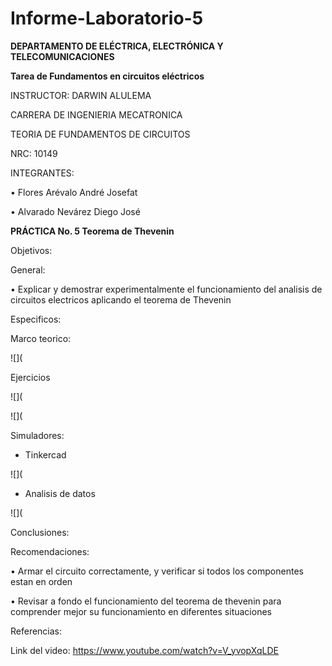 # Informe-Laboratorio-5

**DEPARTAMENTO DE ELÉCTRICA, ELECTRÓNICA Y TELECOMUNICACIONES**

**Tarea de Fundamentos en circuitos eléctricos**

INSTRUCTOR: DARWIN ALULEMA

CARRERA DE INGENIERIA MECATRONICA

TEORIA DE FUNDAMENTOS DE CIRCUITOS

NRC: 10149

INTEGRANTES:

• Flores Arévalo André Josefat

• Alvarado Nevárez Diego José

**PRÁCTICA No. 5 Teorema de Thevenin**

Objetivos:

General:

•	Explicar y demostrar experimentalmente el funcionamiento del analisis de circuitos electricos aplicando el teorema de Thevenin

Especificos:



Marco teorico:

![](

Ejercicios

![](

![](

Simuladores:

- Tinkercad

![](

- Analisis de datos

![](

Conclusiones:


Recomendaciones:

•	Armar el circuito correctamente, y verificar si todos los componentes estan en orden

•	Revisar a fondo el funcionamiento del teorema de thevenin para comprender mejor su funcionamiento en diferentes situaciones

Referencias:



Link del video: https://www.youtube.com/watch?v=V_yvopXqLDE

